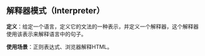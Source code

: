 ## 解释器模式（Interpreter）

**定义**：给定一个语言，定义它的文法的一种表示，并定义一个解释器，这个解释器使用该表示来解释语言中的句子。

**使用场景**：正则表达式、浏览器解释HTML。

